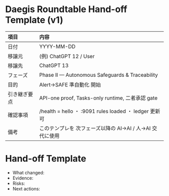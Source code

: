 # Daegis Roundtable Hand-off Template (v1)

| 項目 | 内容 |
|:--|:--|
| 日付 | YYYY-MM-DD |
| 移譲元 | (例) ChatGPT 12 / User |
| 移譲先 | ChatGPT 13 |
| フェーズ | Phase II — Autonomous Safeguards & Traceability |
| 目的 | Alert→SAFE 準自動化 開始 |
| 引き継ぎ要点 | API-one proof, Tasks-only runtime, 二者承認 gate |
| 確認事項 | /health = hello ・ :9091 rules loaded ・ ledger 更新可 |
| 備考 | このテンプレを 次フェーズ以降の AI→AI / 人→AI 交代に使用 |
<!-- Generated on 2025-10-11T07:21:05Z -->
# Hand-off Template
- What changed:
- Evidence:
- Risks:
- Next actions:
